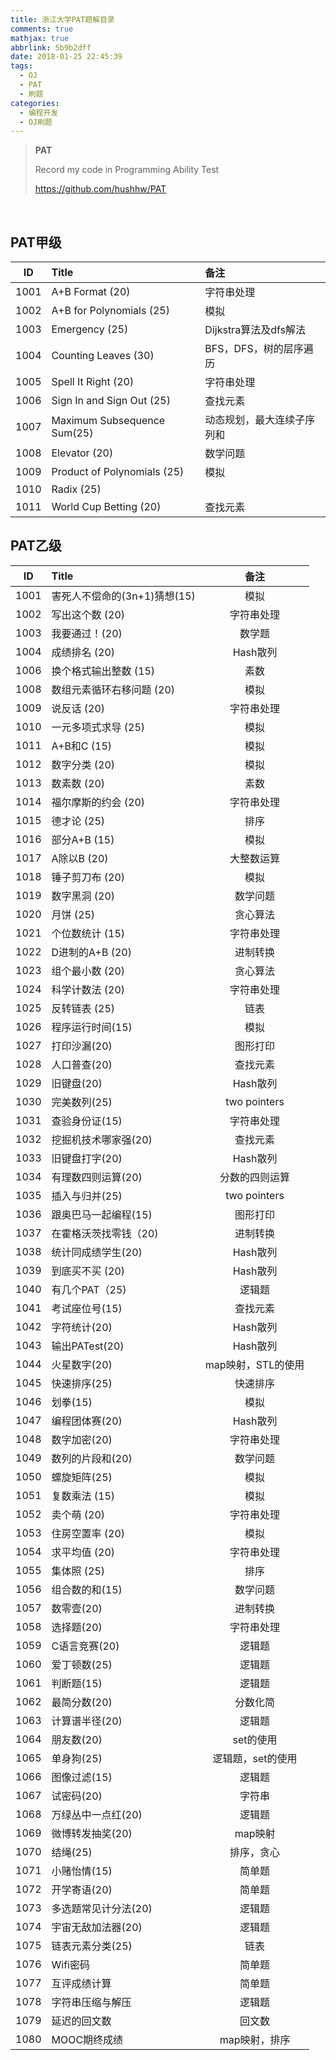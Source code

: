 ```yaml
---
title: 浙江大学PAT题解目录
comments: true
mathjax: true
abbrlink: 5b9b2dff
date: 2018-01-25 22:45:39
tags:
  - OJ
  - PAT
  - 刷题
categories: 
  - 编程开发
  - OJ刷题
---
```


> **PAT**
>
> Record my code in Programming Ability Test
>
> https://github.com/hushhw/PAT

<!--more-->

​      

## PAT甲级

|  ID  | Title                       | 备注               |
| :--: | :-------------------------- | :--------------- |
| 1001 | A+B Format (20)             | 字符串处理            |
| 1002 | A+B for Polynomials (25)    | 模拟               |
| 1003 | Emergency (25)              | Dijkstra算法及dfs解法 |
| 1004 | Counting Leaves (30)        | BFS，DFS，树的层序遍历   |
| 1005 | Spell It Right (20)         | 字符串处理            |
| 1006 | Sign In and Sign Out (25)   | 查找元素             |
| 1007 | Maximum Subsequence Sum(25) | 动态规划，最大连续子序列和    |
| 1008 | Elevator (20)               | 数学问题             |
| 1009 | Product of Polynomials (25) | 模拟               |
| 1010 | Radix (25)                  |                  |
| 1011 | World Cup Betting (20)      | 查找元素             |

## PAT乙级

|  ID  | Title               |      备注      |
| :--: | :------------------ | :----------: |
| 1001 | 害死人不偿命的(3n+1)猜想(15) |      模拟      |
| 1002 | 写出这个数 (20)          |    字符串处理     |
| 1003 | 我要通过！(20)           |     数学题      |
| 1004 | 成绩排名 (20)           |    Hash散列    |
| 1006 | 换个格式输出整数 (15)       |      素数      |
| 1008 | 数组元素循环右移问题 (20)     |      模拟      |
| 1009 | 说反话 (20)            |    字符串处理     |
| 1010 | 一元多项式求导 (25)        |      模拟      |
| 1011 | A+B和C (15)          |      模拟      |
| 1012 | 数字分类 (20)           |      模拟      |
| 1013 | 数素数 (20)            |      素数      |
| 1014 | 福尔摩斯的约会 (20)        |    字符串处理     |
| 1015 | 德才论 (25)            |      排序      |
| 1016 | 部分A+B (15)          |      模拟      |
| 1017 | A除以B (20)           |    大整数运算     |
| 1018 | 锤子剪刀布 (20)          |      模拟      |
| 1019 | 数字黑洞 (20)           |     数学问题     |
| 1020 | 月饼 (25)             |     贪心算法     |
| 1021 | 个位数统计 (15)          |    字符串处理     |
| 1022 | D进制的A+B (20)        |     进制转换     |
| 1023 | 组个最小数 (20)          |     贪心算法     |
| 1024 | 科学计数法 (20)          |    字符串处理     |
| 1025 | 反转链表 (25)           |      链表      |
| 1026 | 程序运行时间(15)          |      模拟      |
| 1027 | 打印沙漏(20)            |     图形打印     |
| 1028 | 人口普查(20)            |     查找元素     |
| 1029 | 旧键盘(20)             |    Hash散列    |
| 1030 | 完美数列(25)            | two pointers |
| 1031 | 查验身份证(15)           |    字符串处理     |
| 1032 | 挖掘机技术哪家强(20)        |     查找元素     |
| 1033 | 旧键盘打字(20)           |    Hash散列    |
| 1034 | 有理数四则运算(20)         |   分数的四则运算    |
| 1035 | 插入与归并(25)           | two pointers |
| 1036 | 跟奥巴马一起编程(15)        |     图形打印     |
| 1037 | 在霍格沃茨找零钱（20)        |     进制转换     |
| 1038 | 统计同成绩学生(20)         |    Hash散列    |
| 1039 | 到底买不买 (20)          |    Hash散列    |
| 1040 | 有几个PAT（25)          |     逻辑题      |
| 1041 | 考试座位号(15)           |     查找元素     |
| 1042 | 字符统计(20)            |    Hash散列    |
| 1043 | 输出PATest(20)        |    Hash散列    |
| 1044 | 火星数字(20)            | map映射，STL的使用 |
| 1045 | 快速排序(25)            |     快速排序     |
| 1046 | 划拳(15)              |      模拟      |
| 1047 | 编程团体赛(20)           |    Hash散列    |
| 1048 | 数字加密(20)            |    字符串处理     |
| 1049 | 数列的片段和(20)          |     数学问题     |
| 1050 | 螺旋矩阵(25)            |      模拟      |
| 1051 | 复数乘法 (15)           |      模拟      |
| 1052 | 卖个萌 (20)            |    字符串处理     |
| 1053 | 住房空置率 (20)          |      模拟      |
| 1054 | 求平均值 (20)           |    字符串处理     |
| 1055 | 集体照 (25)            |      排序      |
| 1056 | 组合数的和(15)           |     数学问题     |
| 1057 | 数零壹(20)             |     进制转换     |
| 1058 | 选择题(20)             |    字符串处理     |
| 1059 | C语言竞赛(20)           |     逻辑题      |
| 1060 | 爱丁顿数(25)            |     逻辑题      |
| 1061 | 判断题(15)             |     逻辑题      |
| 1062 | 最简分数(20)            |     分数化简     |
| 1063 | 计算谱半径(20)           |     逻辑题      |
| 1064 | 朋友数(20)             |    set的使用    |
| 1065 | 单身狗(25)             |  逻辑题，set的使用  |
| 1066 | 图像过滤(15)            |     逻辑题      |
| 1067 | 试密码(20)             |     字符串      |
| 1068 | 万绿丛中一点红(20)         |     逻辑题      |
| 1069 | 微博转发抽奖(20)          |    map映射     |
| 1070 | 结绳(25)              |    排序，贪心     |
| 1071 | 小赌怡情(15)            |     简单题      |
| 1072 | 开学寄语(20)            |     简单题      |
| 1073 | 多选题常见计分法(20)        |     逻辑题      |
| 1074 | 宇宙无敌加法器(20)         |     逻辑题      |
| 1075 | 链表元素分类(25)          |      链表      |
| 1076 | Wifi密码              |     简单题      |
| 1077 | 互评成绩计算              |     简单题      |
| 1078 | 字符串压缩与解压            |     逻辑题      |
| 1079 | 延迟的回文数              |     回文数      |
| 1080 | MOOC期终成绩            |   map映射，排序   |